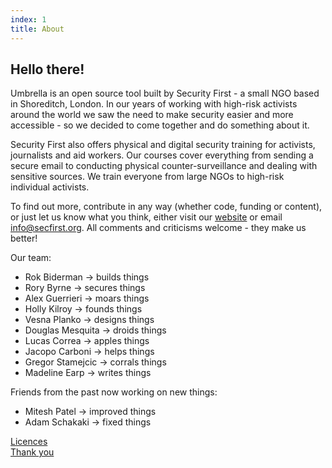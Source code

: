 ```yaml
---
index: 1
title: About
---
```

## Hello there!

Umbrella is an open source tool built by Security First - a small NGO based in Shoreditch, London. In our years of working with high-risk activists around the world we saw the need to make security easier and more accessible - so we decided to come together and do something about it.

Security First also offers physical and digital security training for activists, journalists and aid workers. Our courses cover everything from sending a secure email to conducting physical counter-surveillance and dealing with sensitive sources. We train everyone from large NGOs to high-risk individual activists.

To find out more, contribute in any way (whether code, funding or content), or just let us know what you think, either visit our [website](https://secfirst.org) or email info@secfirst.org. All comments and criticisms welcome - they make us better!

Our team:

*   Rok Biderman -> builds things
*   Rory Byrne -> secures things
*  	Alex Guerrieri -> moars things
*   Holly Kilroy -> founds things
*   Vesna Planko -> designs things
*   Douglas Mesquita -> droids things
*   Lucas Correa -> apples things
*   Jacopo Carboni -> helps things
*   Gregor Stamejcic -> corrals things 
*   Madeline Earp -> writes things

Friends from the past now working on new things:
*   Mitesh Patel -> improved things
*   Adam Schakaki -> fixed things

[Licences](umbrella://licences/)  
[Thank you](umbrella://thankyou/)
